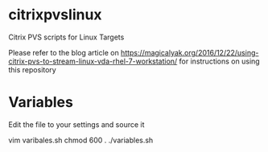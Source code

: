 # citrixpvslinux
Citrix PVS scripts for Linux Targets

Please refer to the blog article on https://magicalyak.org/2016/12/22/using-citrix-pvs-to-stream-linux-vda-rhel-7-workstation/
for instructions on using this repository

# Variables
Edit the file to your settings and source it

vim varibales.sh
chmod 600
. ./variables.sh
